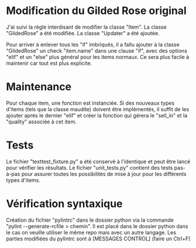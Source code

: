 # Modification du Gilded Rose original

J'ai suivi la règle interdisant de modifier la classe "Item".
La classe "GildedRose" a été modifiée.
La classe "Updater" a été ajoutée.

Pour arriver à enlever tous les "if" imbriqués, il a fallu ajouter à la classe "GildedRose" un check "item.name" dans une clause "if", avec des options "elif" et un "else" plus général pour les items normaux.
Ce sera plus facile à maintenir car tout est plus explicite.

# Maintenance

Pour chaque item, une fonction est instanciée. Si des nouveaux types d'items (tels que la classe maudite) doivent être implémentés, il suffit de les ajouter après le dernier "elif" et créer la fonction qui gérera le "sell_in" et la "quality" associée à cet item.

# Tests

Le fichier "texttest_fixture.py" a été conservé à l'identique et peut être lancé pour vérifier les résultats. Le fichier "unit_tests.py" contient des tests pas-à-pas pour assurer toutes les possibilités de mise à jour pour les différents types d'items.

# Vérification syntaxique

Création du fichier "pylintrc" dans le dossier python via la commande "pylint --generate-rcfile > chemin".
Il est placé dans le dossier python dans le cas on veuille utiliser le même repo mais avec un autre langage.
Les parties modifiées du pylintrc sont à [MESSAGES CONTROL] (faire un Ctrl+F)